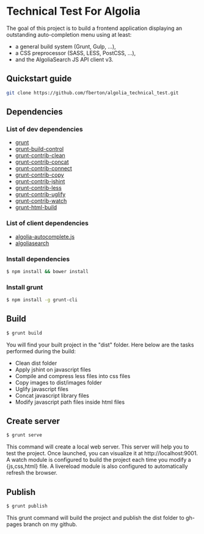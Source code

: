 # Technical Test For Algolia

The goal of this project is to build a frontend application displaying
an outstanding auto-completion menu using at least:

* a general build system (Grunt, Gulp, ...),
* a CSS preprocessor (SASS, LESS, PostCSS, ...),
* and the AlgoliaSearch JS API client v3.

## Quickstart guide

```bash
git clone https://github.com/fberton/algolia_technical_test.git
```

## Dependencies

### List of dev dependencies

* [grunt](https://github.com/gruntjs/grunt)
* [grunt-build-control](https://github.com/robwierzbowski/grunt-build-control)
* [grunt-contrib-clean](https://github.com/gruntjs/grunt-contrib-clean)
* [grunt-contrib-concat](https://github.com/gruntjs/grunt-contrib-concat)
* [grunt-contrib-connect](https://github.com/gruntjs/grunt-contrib-connect)
* [grunt-contrib-copy](https://github.com/gruntjs/grunt-contrib-copy)
* [grunt-contrib-jshint](https://github.com/gruntjs/grunt-contrib-jshint)
* [grunt-contrib-less](https://github.com/gruntjs/grunt-contrib-less)
* [grunt-contrib-uglify](https://github.com/gruntjs/grunt-contrib-uglify)
* [grunt-contrib-watch](https://github.com/gruntjs/grunt)
* [grunt-html-build](https://github.com/spatools/grunt-html-build/)

### List of client dependencies

* [algolia-autocomplete.js](https://github.com/algolia/autocomplete.js)
* [algoliasearch](https://github.com/algolia/algoliasearch-client-js)

### Install dependencies

```bash
$ npm install && bower install
``` 

### Install grunt

```bash
$ npm install -g grunt-cli
``` 

## Build

```bash
$ grunt build
``` 

You will find your built project in the "dist" folder.
Here below are the tasks performed during the build:
* Clean dist folder
* Apply jshint on javascript files
* Compile and compress less files into css files
* Copy images to dist/images folder
* Uglify javascript files
* Concat javascript library files
* Modify javascript path files inside html files

## Create server

```bash
$ grunt serve
``` 

This command will create a local web server. This server will help you to test the project.
Once launched, you can visualize it at http://localhost:9001.
A watch module is configured to build the project each time you modify a {js,css,html} file.
A livereload module is also configured to automatically refresh the browser.

## Publish

```bash
$ grunt publish
``` 

This grunt command will build the project and publish the dist folder to gh-pages 
branch on my github.
